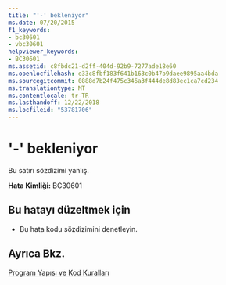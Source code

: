```yaml
---
title: "'-' bekleniyor"
ms.date: 07/20/2015
f1_keywords:
- bc30601
- vbc30601
helpviewer_keywords:
- BC30601
ms.assetid: c8fbdc21-d2ff-404d-92b9-7277ade18e60
ms.openlocfilehash: e33c8fbf183f641b163c0b47b9daee9895aa4bda
ms.sourcegitcommit: 0888d7b24f475c346a3f444de8d83ec1ca7cd234
ms.translationtype: MT
ms.contentlocale: tr-TR
ms.lasthandoff: 12/22/2018
ms.locfileid: "53781706"
---
```

# <a name="--expected"></a>'-' bekleniyor
Bu satırı sözdizimi yanlış.  
  
 **Hata Kimliği:** BC30601  
  
## <a name="to-correct-this-error"></a>Bu hatayı düzeltmek için  
  
-   Bu hata kodu sözdizimini denetleyin.  
  
## <a name="see-also"></a>Ayrıca Bkz.  
 [Program Yapısı ve Kod Kuralları](../../visual-basic/programming-guide/program-structure/program-structure-and-code-conventions.md)
